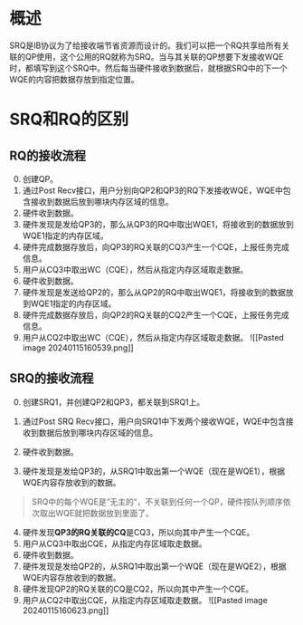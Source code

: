 # 概述
SRQ是IB协议为了给接收端节省资源而设计的。我们可以把一个RQ共享给所有关联的QP使用，这个公用的RQ就称为SRQ。当与其关联的QP想要下发接收WQE时，都填写到这个SRQ中。然后每当硬件接收到数据后，就根据SRQ中的下一个WQE的内容把数据存放到指定位置。

# SRQ和RQ的区别
## RQ的接收流程
0. 创建QP。
1. 通过Post Recv接口，用户分别向QP2和QP3的RQ下发接收WQE，WQE中包含接收到数据后放到哪块内存区域的信息。
2. 硬件收到数据。
3. 硬件发现是发给QP3的，那么从QP3的RQ中取出WQE1，将接收到的数据放到WQE1指定的内存区域。
4. 硬件完成数据存放后，向QP3的RQ关联的CQ3产生一个CQE，上报任务完成信息。
5. 用户从CQ3中取出WC（CQE），然后从指定内存区域取走数据。
6. 硬件收到数据。
7. 硬件发现是发送给QP2的，那么从QP2的RQ中取出WQE1，将接收到的数据放到WQE1指定的内存区域。
8. 硬件完成数据存放后，向QP2的RQ关联的CQ2产生一个CQE，上报任务完成信息。
9. 用户从CQ2中取出WC（CQE），然后从指定内存区域取走数据。
![[Pasted image 20240115160539.png]]

## SRQ的接收流程
0. 创建SRQ1，并创建QP2和QP3，都关联到SRQ1上。

1. 通过Post SRQ Recv接口，用户向SRQ1中下发两个接收WQE，WQE中包含接收到数据后放到哪块内存区域的信息。
2. 硬件收到数据。
3. 硬件发现是发给QP3的，从SRQ1中取出第一个WQE（现在是WQE1），根据WQE内容存放收到的数据。
> SRQ中的每个WQE是“无主的“，不关联到任何一个QP，硬件按队列顺序依次取出WQE就把数据放到里面了。  
4. 硬件发现**QP3的RQ关联的CQ**是CQ3，所以向其中产生一个CQE。
5. 用户从CQ3中取出CQE，从指定内存区域取走数据。
6. 硬件收到数据。
7. 硬件发现是发给QP2的，从SRQ1中取出第一个WQE（现在是WQE2），根据WQE内容存放收到的数据。
8. 硬件发现QP2的RQ关联的CQ是CQ2，所以向其中产生一个CQE。
9. 用户从CQ2中取出CQE，从指定内存区域取走数据。
![[Pasted image 20240115160623.png]]

